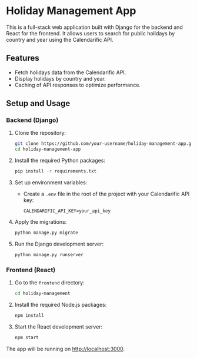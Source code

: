 # Holiday Management App

This is a full-stack web application built with Django for the backend and React for the frontend. It allows users to search for public holidays by country and year using the Calendarific API.

## Features

- Fetch holidays data from the Calendarific API.
- Display holidays by country and year.
- Caching of API responses to optimize performance.

## Setup and Usage

### Backend (Django)

1. Clone the repository:

   ```bash
   git clone https://github.com/your-username/holiday-management-app.git
   cd holiday-management-app
   ```

2. Install the required Python packages:

   ```bash
   pip install -r requirements.txt
   ```

3. Set up environment variables:
   - Create a `.env` file in the root of the project with your Calendarific API key:

     ```
     CALENDARIFIC_API_KEY=your_api_key
     ```

4. Apply the migrations:

   ```bash
   python manage.py migrate
   ```

5. Run the Django development server:

   ```bash
   python manage.py runserver
   ```

### Frontend (React)

1. Go to the `frontend` directory:

   ```bash
   cd holiday-management
   ```

2. Install the required Node.js packages:

   ```bash
   npm install
   ```

3. Start the React development server:

   ```bash
   npm start
   ```

The app will be running on [http://localhost:3000](http://localhost:3000).

